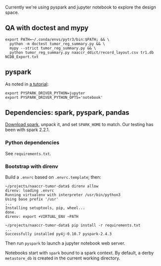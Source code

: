 Currently we're using pyspark and jupyter notebook to explore the
design space.


## QA with doctest and mypy

```
export PATH=~/.conda/envs/pytr3/bin:$PATH; && \
  python -m doctest tumor_reg_summary.py && \
  mypy --strict tumor_reg_summary.py && \
  python tumor_reg_summary.py naaccr_ddict/record_layout.csv tr1.db NCDB_Export.txt
```

## pyspark

As noted in [a tutorial][tut1]:

```
export PYSPARK_DRIVER_PYTHON=jupyter
export PYSPARK_DRIVER_PYTHON_OPTS='notebook'
```

[tut1]: https://blog.sicara.com/get-started-pyspark-jupyter-guide-tutorial-ae2fe84f594f


## Dependencies: spark, pyspark, pandas

[Download spark][dl], unpack it, and set `SPARK_HOME` to match. Our
testing has been with spark 2.2.1.

[dl]: https://spark.apache.org/downloads.html


### Python dependencies

See `requirements.txt`.


### Bootstrap with direnv

Build a `.envrc` based on `.envrc.template`; then:

```
~/projects/naaccr-tumor-data$ direnv allow
direnv: loading .envrc
Running virtualenv with interpreter /usr/bin/python3
Using base prefix '/usr'
...
Installing setuptools, pip, wheel...
done.
direnv: export +VIRTUAL_ENV ~PATH

~/projects/naaccr-tumor-data$ pip install -r requirements.txt 
...
Successfully installed py4j-0.10.7 pyspark-2.4.3
```

Then run `pyspark` to launch a jupyter notebook web server.


Notebooks start with `spark` bound to a spark context. By default, a
derby `metastore_db` is created in the current working directory.
